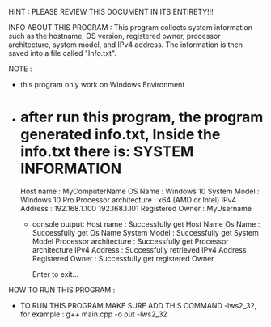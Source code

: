 HINT : PLEASE REVIEW THIS DOCUMENT IN ITS ENTIRETY!!!

INFO ABOUT THIS PROGRAM :
This program collects system information such as the hostname, OS version, registered owner, processor architecture, system model, and IPv4 address. The information is then saved into a file called "Info.txt".

NOTE :
- this program only work on Windows Environment
- after run this program, the program generated info.txt, Inside the info.txt there is:
     SYSTEM INFORMATION
     ==================
     Host name              : MyComputerName
     OS Name                : Windows 10
     System Model           : Windows 10 Pro
     Processor architecture : x64 (AMD or Intel)
     IPv4 Address           : 192.168.1.100 192.168.1.101
     Registered Owner       : MyUsername

  - console output:
      Host name              : Successfully get Host Name
      Os Name                : Successfully get Os Name
      System Model           : Successfully get System Model
      Processor architecture : Successfully get Processor architecture
      IPv4 Address           : Successfully retrieved IPv4 Address
      Registered Owner       : Successfully get registered Owner
      
      Enter to exit...

HOW TO RUN THIS PROGRAM :
- TO RUN THIS PROGRAM MAKE SURE ADD THIS COMMAND -lws2_32, for example :
    g++ main.cpp -o out -lws2_32 
